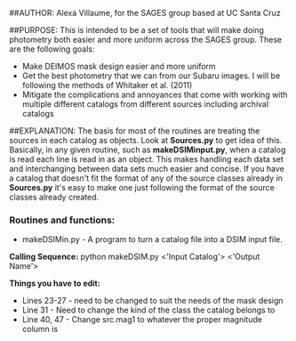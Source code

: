 ##AUTHOR:
Alexa Villaume, for the SAGES group based at UC Santa Cruz

##PURPOSE:
This is intended to be a set of tools that will make doing photometry both easier and more uniform across the SAGES group. These are the following
goals:
* Make DEIMOS mask design easier and more uniform
* Get the best photometry that we can from our Subaru images. I will be following the methods of Whitaker et al. (2011)
* Mitigate the complications and annoyances that come with working with multiple different catalogs from different sources including archival
  catalogs 


##EXPLANATION:
The basis for most of the routines are treating the sources in each catalog as objects. Look at **Sources.py** to get idea of this. Basically, in
any given routine, such as **makeDSIMinput.py**, when a catalog is read each line is read in as an object. This makes handling each data set and
interchanging between data sets much easier and concise. If you have a catalog that doesn't fit the format of any of the source classes already in
**Sources.py** it's easy to make one just following the format of the source classes already created.


### Routines and functions:
* makeDSIMin.py - A program to turn a catalog file into a DSIM input file.

**Calling Sequence:** python makeDSIM.py <'Input Catalog'> <'Output Name'>

**Things you have to edit:** 
* Lines 23-27 - need to be changed to suit the needs of the mask design
* Line 31 - Need to change the kind of the class the catalog belongs to
* Line 40, 47 - Change src.mag1 to whatever the proper magnitude column is 
